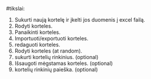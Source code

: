 #tikslai: 
1. Sukurti naują kortelę ir įkelti jos duomenis į excel failą.
2. Rodyti korteles.
3. Panaikinti korteles.
4. Importuoti/exportuoti korteles.
5. redaguoti korteles.
6. Rodyti korteles (at random).
7. sukurti kortelių rinkinius. (optional)
8. Išsaugoti mėgstamas korteles. (optional)
9. kortelių rinkinių paieška. (optional)

